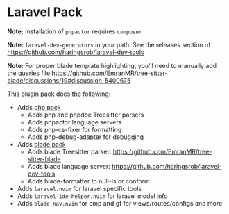 # Laravel Pack

**Note:** Installation of `phpactor` requires `composer`

**Note:** `laravel-dev-generators` in your path. See the releases section of <https://github.com/haringsrob/laravel-dev-tools>

**Note:** For proper blade template highlighting, you'll need to manually add the queries file <https://github.com/EmranMR/tree-sitter-blade/discussions/19#discussion-5400675>

This plugin pack does the following:

- Adds [php pack](https://github.com/AstroNvim/astrocommunity/tree/main/lua/astrocommunity/pack/php)
  - Adds php and phpdoc Treesitter parsers
  - Adds phpactor language servers
  - Adds php-cs-fixer for formatting
  - Adds php-debug-adapter for debugging
- Adds [blade pack](https://github.com/AstroNvim/astrocommunity/tree/main/lua/astrocommunity/pack/blade)
  - Adds blade Treesitter parser: <https://github.com/EmranMR/tree-sitter-blade>
  - Adds blade language server: <https://github.com/haringsrob/laravel-dev-tools>
  - Adds blade-formatter to null-ls or conform
- Adds `laravel.nvim` for laravel specific tools
- Adds `laravel-ide-helper.nvim` for laravel model info
- Adds `blade-nav.nvim` for cmp and gf for views/routes/configs and more
